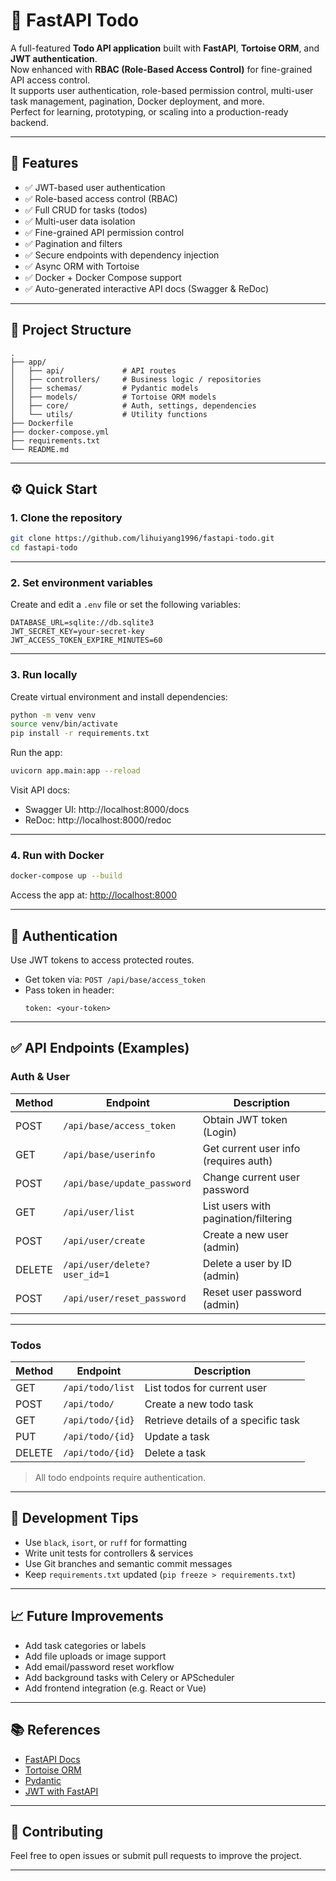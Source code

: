 # 📝 FastAPI Todo

A full-featured **Todo API application** built with **FastAPI**, **Tortoise ORM**, and **JWT authentication**.  
Now enhanced with **RBAC (Role-Based Access Control)** for fine-grained API access control.  
It supports user authentication, role-based permission control, multi-user task management, pagination, Docker deployment, and more.  
Perfect for learning, prototyping, or scaling into a production-ready backend.

---

## 🚀 Features

- ✅ JWT-based user authentication
- ✅ Role-based access control (RBAC)
- ✅ Full CRUD for tasks (todos)
- ✅ Multi-user data isolation
- ✅ Fine-grained API permission control
- ✅ Pagination and filters
- ✅ Secure endpoints with dependency injection
- ✅ Async ORM with Tortoise
- ✅ Docker + Docker Compose support
- ✅ Auto-generated interactive API docs (Swagger & ReDoc)

---

## 📁 Project Structure

```
.
├── app/
│   ├── api/             # API routes
│   ├── controllers/     # Business logic / repositories
│   ├── schemas/         # Pydantic models
│   ├── models/          # Tortoise ORM models
│   ├── core/            # Auth, settings, dependencies
│   └── utils/           # Utility functions
├── Dockerfile
├── docker-compose.yml
├── requirements.txt
└── README.md
```

---

## ⚙️ Quick Start

### 1. Clone the repository

```bash
git clone https://github.com/lihuiyang1996/fastapi-todo.git
cd fastapi-todo
```

---

### 2. Set environment variables

Create and edit a `.env` file or set the following variables:

```env
DATABASE_URL=sqlite://db.sqlite3
JWT_SECRET_KEY=your-secret-key
JWT_ACCESS_TOKEN_EXPIRE_MINUTES=60
```

---

### 3. Run locally

Create virtual environment and install dependencies:

```bash
python -m venv venv
source venv/bin/activate
pip install -r requirements.txt
```

Run the app:

```bash
uvicorn app.main:app --reload
```

Visit API docs:

- Swagger UI: http://localhost:8000/docs
- ReDoc: http://localhost:8000/redoc

---

### 4. Run with Docker

```bash
docker-compose up --build
```

Access the app at: [http://localhost:8000](http://localhost:8000)

---

## 🔐 Authentication

Use JWT tokens to access protected routes.

- Get token via: `POST /api/base/access_token`
- Pass token in header:
  ```
  token: <your-token>
  ```

---

## ✅ API Endpoints (Examples)

### Auth & User

| Method | Endpoint                      | Description                          |
|--------|-------------------------------|--------------------------------------|
| POST   | `/api/base/access_token`      | Obtain JWT token (Login)            |
| GET    | `/api/base/userinfo`          | Get current user info (requires auth) |
| POST   | `/api/base/update_password`   | Change current user password         |
| GET    | `/api/user/list`              | List users with pagination/filtering |
| POST   | `/api/user/create`            | Create a new user (admin)            |
| DELETE | `/api/user/delete?user_id=1`  | Delete a user by ID (admin)          |
| POST   | `/api/user/reset_password`    | Reset user password (admin)          |

---

### Todos

| Method | Endpoint             | Description                        |
|--------|----------------------|------------------------------------|
| GET    | `/api/todo/list`     | List todos for current user        |
| POST   | `/api/todo/`         | Create a new todo task             |
| GET    | `/api/todo/{id}`     | Retrieve details of a specific task |
| PUT    | `/api/todo/{id}`     | Update a task                      |
| DELETE | `/api/todo/{id}`     | Delete a task                      |

> All todo endpoints require authentication.

---

## 🧪 Development Tips

- Use `black`, `isort`, or `ruff` for formatting
- Write unit tests for controllers & services
- Use Git branches and semantic commit messages
- Keep `requirements.txt` updated (`pip freeze > requirements.txt`)

---

## 📈 Future Improvements

- Add task categories or labels
- Add file uploads or image support
- Add email/password reset workflow
- Add background tasks with Celery or APScheduler
- Add frontend integration (e.g. React or Vue)

---

## 📚 References

- [FastAPI Docs](https://fastapi.tiangolo.com/)
- [Tortoise ORM](https://tortoise-orm.readthedocs.io/)
- [Pydantic](https://docs.pydantic.dev/)
- [JWT with FastAPI](https://fastapi.tiangolo.com/tutorial/security/oauth2-jwt/)

---

## 🙌 Contributing

Feel free to open issues or submit pull requests to improve the project.

---
